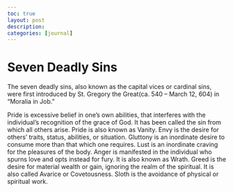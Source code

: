 ```yaml
---
toc: true
layout: post
description:
categories: [journal]
---
```

# Seven Deadly Sins

The seven deadly sins, also known as the capital vices or cardinal sins, were first introduced by St. Gregory the Great(ca. 540 – March 12, 604) in “Moralia in Job.”

Pride is excessive belief in one’s own abilities, that interferes with the individual’s recognition of the grace of God. It has been called the sin from which all others arise. Pride is also known as Vanity.
Envy is the desire for others’ traits, status, abilities, or situation.
Gluttony is an inordinate desire to consume more than that which one requires.
Lust is an inordinate craving for the pleasures of the body.
Anger is manifested in the individual who spurns love and opts instead for fury. It is also known as Wrath.
Greed is the desire for material wealth or gain, ignoring the realm of the spiritual. It is also called Avarice or Covetousness.
Sloth is the avoidance of physical or spiritual work.